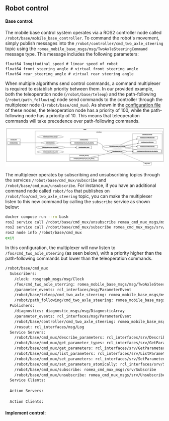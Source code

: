 ## Robot control

#### Base control:

The mobile base control system operates via a ROS2 controller node called `/robot/base/mobile_base_controller`. To command the robot's movement, simply publish messages into the `/robot/controller/cmd_two_axle_steering` topic using the `romea_mobile_base_msgs/msg/TwoAxleSteeringCommand` message type. This message includes the following parameters:	

``` 
float64 longitudinal_speed # linear speed of robot
float64 front_steering_angle # virtual front steering angle
float64 rear_steering_angle # virtual rear steering angle
```

When multiple algorithms send control commands, a command multiplexer is required to establish priority between them. In our provided example, both the teleoperation node (`/robot/base/teleop`) and the path-following (`/robot/path_following`) node send commands to the controller through the multiplexer node ()`/robot/base/cmd_mux`). As shown in the [configuration file](robot_configuration) of these nodes, the teleoperation node has a priority of 100, while the path-following node has a priority of 10. This means that teleoperation commands will take precedence over path-following commands.

![base_control](media/base_control_graph.jpg)

The multiplexer operates by subscribing and unsubscribing topics through the services `/robot/base/cmd_mux/subscribe` and `/robot/base/cmd_mux/unsubscribe`. For instance, if you have an additional command node called `robot/foo` that publishes on `/robot/foo/cmd_two_axle_steering` topic, you can make the multiplexer listen to this new command by calling the `subscribe` service as shown below:

```bash
docker compose run --rm bash
ros2 service call /robot/base/cmd_mux/unsubscribe romea_cmd_mux_msgs/msg/unsubscribe
ros2 service call /robot/base/cmd_mux/subscribe romea_cmd_mux_msgs/srv/Subscribe "{topic: /foo/cmd_two_axle_sterring, priority: 50, timeout: 0.1}"
ros2 node info /robot/base/cmd_mux
exit
```

In this configuration, the multiplexer will now listen to `/foo/cmd_two_axle_steering` (as seen below), with a priority higher than the path-following commands but lower than the teleoperation commands.

```bash
/robot/base/cmd_mux
  Subscribers:
    /clock: rosgraph_msgs/msg/Clock
    /foo/cmd_two_axle_sterring: romea_mobile_base_msgs/msg/TwoAxleSteeringCommand
    /parameter_events: rcl_interfaces/msg/ParameterEvent
    /robot/base/teleop/cmd_two_axle_steering: romea_mobile_base_msgs/msg/TwoAxleSteeringCommand
    /robot/path_following/cmd_two_axle_steering: romea_mobile_base_msgs/msg/TwoAxleSteeringCommand
  Publishers:
    /diagnostics: diagnostic_msgs/msg/DiagnosticArray
    /parameter_events: rcl_interfaces/msg/ParameterEvent
    /robot/base/controller/cmd_two_axle_steering: romea_mobile_base_msgs/msg/TwoAxleSteeringCommand
    /rosout: rcl_interfaces/msg/Log
  Service Servers:
    /robot/base/cmd_mux/describe_parameters: rcl_interfaces/srv/DescribeParameters
    /robot/base/cmd_mux/get_parameter_types: rcl_interfaces/srv/GetParameterTypes
    /robot/base/cmd_mux/get_parameters: rcl_interfaces/srv/GetParameters
    /robot/base/cmd_mux/list_parameters: rcl_interfaces/srv/ListParameters
    /robot/base/cmd_mux/set_parameters: rcl_interfaces/srv/SetParameters
    /robot/base/cmd_mux/set_parameters_atomically: rcl_interfaces/srv/SetParametersAtomically
    /robot/base/cmd_mux/subscribe: romea_cmd_mux_msgs/srv/Subscribe
    /robot/base/cmd_mux/unsubscribe: romea_cmd_mux_msgs/srv/Unsubscribe
  Service Clients:

  Action Servers:

  Action Clients: 
```



#### Implement control:

